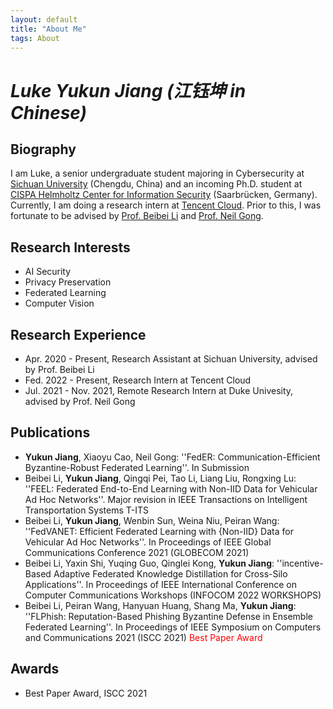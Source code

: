 ```yaml
---
layout: default
title: "About Me"
tags: About
---
```


# *Luke Yukun Jiang (江钰坤 in Chinese)*


## Biography

I am Luke, a senior undergraduate student majoring in Cybersecurity at [Sichuan University](https://www.scu.edu.cn/) (Chengdu, China) and an incoming Ph.D. student at [CISPA Helmholtz Center for Information Security](https://cispa.de) (Saarbrücken, Germany). Currently, I am doing a research intern at [Tencent Cloud](https://cloud.tencent.com/). Prior to this, I was fortunate to be advised by [Prof. Beibei Li](https://li-beibei.github.io/) and [Prof. Neil Gong](https://people.duke.edu/~zg70/index.html).


## Research Interests

* AI Security
* Privacy Preservation
* Federated Learning
* Computer Vision


## Research Experience

* Apr. 2020 - Present, Research Assistant at Sichuan University, advised by Prof. Beibei Li
* Fed. 2022 - Present, Research Intern at Tencent Cloud
* Jul. 2021 - Nov. 2021, Remote Research Intern at Duke Univesity, advised by Prof. Neil Gong 


## Publications

* **Yukun Jiang**, Xiaoyu Cao, Neil Gong: ''FedER: Communication-Efficient Byzantine-Robust Federated Learning''. In Submission 
* Beibei Li, **Yukun Jiang**, Qingqi Pei, Tao Li, Liang Liu, Rongxing Lu: ''FEEL: Federated End-to-End Learning with Non-IID Data for Vehicular Ad Hoc Networks''. Major revision in IEEE Transactions on Intelligent Transportation Systems T-ITS 
* Beibei Li, **Yukun Jiang**, Wenbin Sun, Weina Niu, Peiran Wang: ''FedVANET: Efficient Federated Learning with {Non-IID} Data for Vehicular Ad Hoc Networks''. In Proceedings of IEEE Global Communications Conference 2021 (GLOBECOM 2021) 
* Beibei Li, Yaxin Shi, Yuqing Guo, Qinglei Kong, **Yukun Jiang**: ''incentive-Based Adaptive Federated Knowledge Distillation for Cross-Silo Applications''. In Proceedings of IEEE International Conference on Computer Communications Workshops (INFOCOM 2022 WORKSHOPS) 
* Beibei Li, Peiran Wang, Hanyuan Huang, Shang Ma, **Yukun Jiang**: ''FLPhish: Reputation-Based Phishing Byzantine Defense in Ensemble Federated Learning''. In Proceedings of IEEE Symposium on Computers and Communications 2021 (ISCC 2021) <font color=red>Best Paper Award</font> 


## Awards

* Best Paper Award, ISCC 2021


